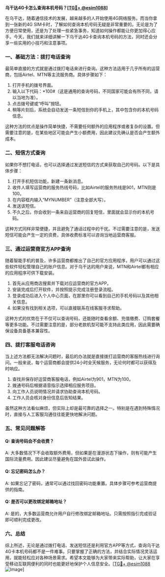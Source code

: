 **乌干达4G卡怎么查询本机号码？[[TG💪+ @esim1088](https://t.me/s/esim1088)]**

在乌干达，随着通信技术的发展，越来越多的人开始使用4G网络服务。而当你拿到一张新的4G SIM卡时，了解如何查询本机号码无疑是非常重要的。无论是为了方便日常使用，还是为了处理一些紧急事务，知道如何操作都能让你更加得心应手。今天，我们就来详细讲解一下乌干达4G卡查询本机号码的方法，同时还会分享一些实用的小技巧和注意事项。

### 一、基础方法：拨打电话查询

最简单直接的方式就是通过拨打电话来进行查询。这种方法适用于几乎所有的运营商，包括Airtel、MTN等主流服务商。具体步骤如下：

1. 打开手机的拨号界面。
2. 输入以下代码：*100#（这是通用的查询号码，不同国家可能会有所不同，请以当地为准）。
3. 点击拨号键或“呼叫”按钮。
4. 稍等片刻后，系统会自动发送一条短信到你的手机上，其中包含你的本机号码信息。

这种方法的优点是操作简单快捷，不需要任何额外的应用程序或者复杂的设置。但需要注意的是，在某些地区可能会产生小额费用，因此建议先确认是否会产生额外成本。

### 二、短信方式查询

如果你不想打电话，也可以选择通过发送短信的方式来获取自己的号码。以下是具体步骤：

1. 打开手机短信功能，新建一条新消息。
2. 收件人填写运营商的服务热线号码，比如Airtel的服务热线是901，MTN则是100。
3. 在内容框内输入“MYNUMBER”（注意全部大写）。
4. 发送该短信。
5. 不久之后，你会收到一条来自运营商的回复短信，里面就会显示你的本机号码。

这种方式同样非常便捷，并且避免了通话过程中的干扰。不过需要注意的是，发送短信可能会产生一定的资费，具体收费标准可以咨询当地运营商客服。

### 三、通过运营商官方APP查询

随着智能手机的普及，许多运营商都推出了自己的官方应用程序，用户可以通过这些软件轻松管理自己的账户信息。对于乌干达的用户来说，MTN和Airtel都有相应的应用程序可供下载安装。

1. 首先从应用商店搜索并下载对应运营商的官方APP。
2. 安装完成后打开软件，并按照提示完成注册登录流程。
3. 登录成功后进入个人中心页面，在那里你可以看到自己的手机号码以及其他相关信息。
4. 如果没有找到相关选项，可以直接联系在线客服寻求帮助。

这种方式的优势在于不仅可以查询号码，还能随时查看余额、充值缴费、订购套餐等更多功能。不过需要注意的是，部分老款机型可能不支持此类应用，因此需要确保设备具备基本兼容性。

### 四、拨打客服电话咨询

当上述方法都无法解决问题时，最后的办法就是直接拨打运营商的客服热线进行询问。一般来说，每个运营商都会提供24小时全天候服务，无论何时都可以获得及时响应。

1. 查找并保存好运营商客服电话，例如Airtel为901，MTN为100。
2. 拨通号码后根据语音指示选择相应服务项目。
3. 向工作人员说明情况并请求协助查询本机号码。
4. 工作人员会核对身份信息后告知结果。

虽然这种方法看似麻烦，但实际上却是最可靠的选择之一。特别是在遇到特殊情况时，直接与人工客服沟通往往能更快地解决问题。

### 五、常见问题解答

#### Q: 查询号码会不会收费？
A: 大多数情况下不会收取额外费用，但如果是在漫游状态下操作，则有可能产生国际流量费用。因此建议尽量避免在国外尝试此操作。

#### Q: 忘记密码怎么办？
A: 如果忘记了密码，通常可以通过找回密码功能重置。具体步骤可参考运营商提供的指南。

#### Q: 是否可以更改绑定邮箱地址？
A: 是的，大多数运营商允许用户自行修改绑定邮箱地址。只需按照指引完成验证即可顺利完成更改。

### 六、总结

综上所述，无论是通过拨打电话、发送短信还是利用官方APP等方式，查询乌干达4G卡本机号码都不是一件难事。只要掌握了正确的方法，并结合实际情况灵活运用，就能轻松应对各种场景需求。希望本文能够为大家带来实际帮助，让大家在享受移动互联网便利的同时也能更好地保护个人信息安全。[[TG💪+ @esim1088](https://t.me/s/esim1088) ![Image](https://i.postimg.cc/4NQfJmqS/Snipaste-2025-05-13-00-14-12.png)]